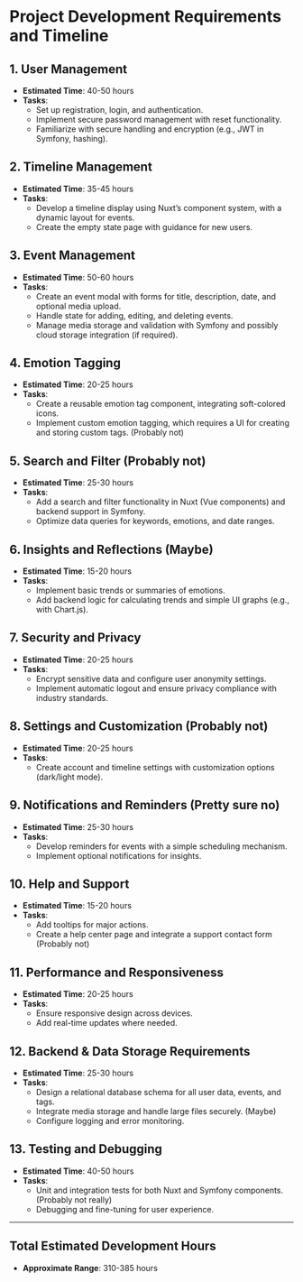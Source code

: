# Project Development Requirements and Timeline

## 1. User Management
- **Estimated Time**: 40-50 hours
- **Tasks**:
    - Set up registration, login, and authentication.
    - Implement secure password management with reset functionality.
    - Familiarize with secure handling and encryption (e.g., JWT in Symfony, hashing).

## 2. Timeline Management
- **Estimated Time**: 35-45 hours
- **Tasks**:
    - Develop a timeline display using Nuxt’s component system, with a dynamic layout for events.
    - Create the empty state page with guidance for new users.

## 3. Event Management
- **Estimated Time**: 50-60 hours
- **Tasks**:
    - Create an event modal with forms for title, description, date, and optional media upload.
    - Handle state for adding, editing, and deleting events.
    - Manage media storage and validation with Symfony and possibly cloud storage integration (if required).

## 4. Emotion Tagging
- **Estimated Time**: 20-25 hours
- **Tasks**:
    - Create a reusable emotion tag component, integrating soft-colored icons.
    - Implement custom emotion tagging, which requires a UI for creating and storing custom tags. (Probably not)

## 5. Search and Filter (Probably not)
- **Estimated Time**: 25-30 hours
- **Tasks**:
    - Add a search and filter functionality in Nuxt (Vue components) and backend support in Symfony.
    - Optimize data queries for keywords, emotions, and date ranges.

## 6. Insights and Reflections (Maybe)
- **Estimated Time**: 15-20 hours
- **Tasks**:
    - Implement basic trends or summaries of emotions.
    - Add backend logic for calculating trends and simple UI graphs (e.g., with Chart.js).

## 7. Security and Privacy
- **Estimated Time**: 20-25 hours
- **Tasks**:
    - Encrypt sensitive data and configure user anonymity settings.
    - Implement automatic logout and ensure privacy compliance with industry standards.

## 8. Settings and Customization (Probably not)
- **Estimated Time**: 20-25 hours
- **Tasks**:
    - Create account and timeline settings with customization options (dark/light mode).

## 9. Notifications and Reminders (Pretty sure no)
- **Estimated Time**: 25-30 hours
- **Tasks**:
    - Develop reminders for events with a simple scheduling mechanism.
    - Implement optional notifications for insights.

## 10. Help and Support
- **Estimated Time**: 15-20 hours
- **Tasks**:
    - Add tooltips for major actions.
    - Create a help center page and integrate a support contact form (Probably not)

## 11. Performance and Responsiveness
- **Estimated Time**: 20-25 hours
- **Tasks**:
    - Ensure responsive design across devices.
    - Add real-time updates where needed.

## 12. Backend & Data Storage Requirements
- **Estimated Time**: 25-30 hours
- **Tasks**:
    - Design a relational database schema for all user data, events, and tags.
    - Integrate media storage and handle large files securely. (Maybe)
    - Configure logging and error monitoring.

## 13. Testing and Debugging
- **Estimated Time**: 40-50 hours
- **Tasks**:
    - Unit and integration tests for both Nuxt and Symfony components. (Probably not really)
    - Debugging and fine-tuning for user experience.

---

## Total Estimated Development Hours
- **Approximate Range**: 310-385 hours
